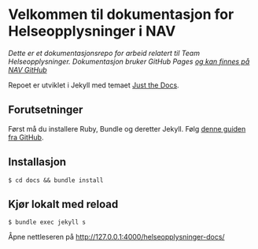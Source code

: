 # Velkommen til dokumentasjon for Helseopplysninger i NAV

*Dette er et dokumentasjonsrepo for arbeid relatert til Team Helseopplysninger. Dokumentasjon bruker GitHub Pages [og kan finnes på NAV GitHub](https://navikt.github.io/helseopplysninger-docs/)*

Repoet er utviklet i Jekyll med temaet [Just the Docs](https://just-the-docs.com/).

## Forutsetninger

Først må du installere Ruby, Bundle og deretter Jekyll. Følg [denne guiden fra GitHub](https://docs.github.com/en/pages/setting-up-a-github-pages-site-with-jekyll/testing-your-github-pages-site-locally-with-jekyll).

## Installasjon

`$ cd docs && bundle install`

## Kjør lokalt med reload

`$ bundle exec jekyll s`

Åpne nettleseren på http://127.0.0.1:4000/helseopplysninger-docs/